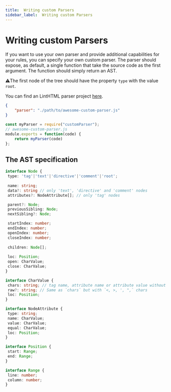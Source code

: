 ```yaml
---
title:  Writing custom Parsers
sidebar_label:  Writing custom Parsers
---
```


# Writing custom Parsers

If you want to use your own parser and provide additional capabilities for your rules, you can specify your own custom parser.
The parser should expose, as default, a single function that take the source code as the first argument. <!-- , and an optional configuration object as the second argument (provided as parserOptions in a config file). -->
The function should simply return an AST.

⚠️The first node of the tree should have the property `type` with the value `root`.

You can find an LintHTML parser project [here](https://github.com/linthtml/linthtml-pug).

```json
{
    "parser": "./path/to/awesome-custom-parser.js"
}
```

```js
const myParser = require("customParser");
// awesome-custom-parser.js
module.exports = function(code) {
    return myParser(code)
};
```

## The AST specification

```ts
interface Node {
 type: 'tag'|'text'|'directive'|'comment'|'root';
 
 name: string;
 data?: string // only 'text', 'directive' and 'comment' nodes
 attributes?: NodeAttribute[]; // only 'tag' nodes

 parent?: Node;
 previousSibling: Node;
 nextSibling?: Node;

 startIndex: number; 
 endIndex: number; 
 openIndex: number;
 closeIndex: number;
 
 children: Node[];
 
 loc: Position;
 open: CharValue;
 close: CharValue; 
}

interface CharValue {
 chars: string; // tag name, attribute name or attribute value without `<, >, ', ", \s, \t` chars
 raw?: string; // Same as `chars` but with `<, >, ', ",` chars
 loc: Position;
}

interface NodeAttribute {
 type: string;
 name: CharValue;
 value: CharValue;
 equal: CharValue;
 loc: Position;
}

interface Position {
 start: Range;
 end: Range;
}

interface Range {
 line: number;
 column: number;
}
```
